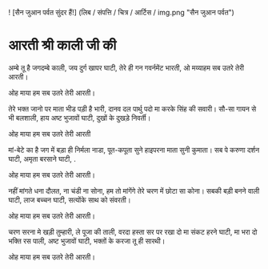 ! [सैन जुआन पर्वत सुंदर हैं!] (लिब / संपत्ति / चित्र / आर्टिस / img.png "सैन जुआन पर्वत")

# आरती श्री काली जी की

अम्बे तू है जगदम्बे काली, जय दुर्ग खापर घाटी,
तेरे ही गन गवर्नमेंट भारती, ओ मय्याहम सब उतरे तेरी आरती।

ओह माया हम सब उतरे तेरी आरती।

तेरे भक्त जानो पर माता भीड पड़ी है भारी,
दानव दल पार्थु पदो मा करके सिंह की सवारी।
सौ-सा गायन से भी बलशाली, हाय अष्ट भुजावों घाटी,
दुखों के दुखड़े निवर्ती।

ओह माया हम सब उतरे तेरी आरती

मां-बेटे का है जग में बड़ा ही निर्मला नाडा,
पूत-कपूता सुने हाइपरना माता सुनी कुमाता।
सब पे करुणा दर्शन घाटी, अमृता बरसाने घाटी,
.

ओह माया हम सब उतरे तेरी आरती।

नहीं मांगते धना दौलत, ना चंडी ना सोना,
हम तो मांगेंगे तेरे चरण में छोटा सा कोना।
सबकी बड़ी बनने वाली घाटी, लाज बच्चन घाटी,
सत्योंके साथ को संवरती।

ओह माया हम सब उतरे तेरी आरती।

चरण सरना मे खड़ी तुम्हारी, ले पूजा की ताली,
वरदा हस्ता सर पर रखा दो मा संकट हरने घाटी,
मा भरा दो भक्ति रस पाली, अष्ट भुजावों घाटी,
भक्तों के करजा तू ही सारथी।

ओह माया हम सब उतरे तेरी आरती।